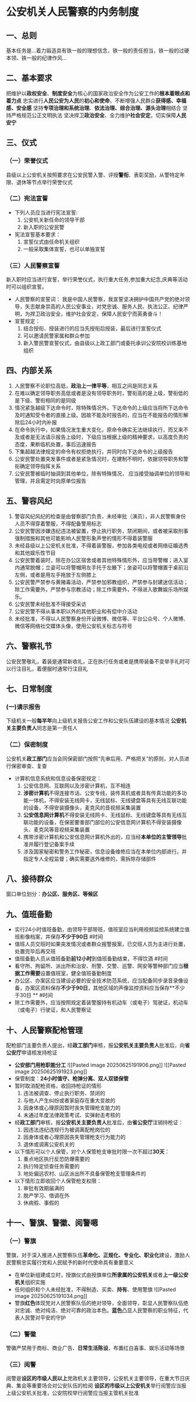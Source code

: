 # 公安机关人民警察的内务制度
## 一、总则
基本任务是...着力锻造具有铁一般的理想信念，铁一般的责任担当，铁一般的过硬本领、铁一般的纪律作风...
## 二、基本要求
把维护以**政权安全**、**制度安全**为核心的国家政治安全作为公安工作的**根本着眼点和着力点**
忠实进行**人民公安为人民**的**初心和使命**，不断增强人民群众**获得感、幸福感、安全感**
坚持**专项治理和系统治理**、**依法治理、综合治理、源头治理**相结合
坚持严格规范公正文明执法
坚决捍卫**政治安全**、全力维护**社会安定**，切实保障**人民安宁**
## 三、仪式
### （一）荣誉仪式
县级以上公安机关按照要求在公安民警入警、评授**警衔**、表彰奖励，从警特定年限、退休等节点举行荣誉仪式
### （二）宪法宣誓
- 下列人员应当进行宪法宣誓:
	1. 公安机关新任命的领导干部
	2. 新入职的公安民警
- 宪法宣誓基本要求：
	1. 宣誓仪式由任命机关组织
	2. 一般采取集体宣誓，也可以单独宣誓
### （三）人民警察宣誓
新入职时应当进行宣誓，举行荣誉仪式，执行重大任务,参加重大纪念,庆典等活动时可以组织宣誓。
- 人民警察的宣誓词：
	我是中国人民警察，我宣誓坚决拥护中国共产党的绝对领导，矢志献身崇高的人民公安事业，对党忠诚、服务人民、执法公正、纪律严明，为捍卫政治安全，维护社会安定，保障人民安宁而英勇奋斗！
- 宣誓规定：
	1. 结合授衔、授装进行的应当先授衔后授装，最后进行宣誓仪式
	2. 可以邀请民警家属和群众参加
	3. 新入警民警宣誓仪式，由县级以上政工部门或委托承训公安院校训练基地组织
##  四、内部关系
1. 人民警察不论职位高低，**政治上一律平等**，相互之间是同志关系
2. 在难以确定领导职务高低或者是没有领导职务时，警衔高的是上级，警衔低的是下级、警衔相同的是同级
3. 情况紧急越级下达命令时，除特殊情况外，下达命令的上级应当将所下达命令及时通知受令者的直接上级。因故不能及时报告的，应当在不能报告的情形解除后24小时内补报
4. 在命令执行中，如果情况发生重大变化，原命令确实无法继续执行，而又来不及或者是无法请示报告上级时，下级应当根据上级的精神要求，以高度负责的态度，果断临机处置，事后迅速报告
5. 下集超越法律规定的命令有权拒绝执行，并同时向下达命令的上级报告
6. 公安民警处置突发事件或者是紧急情况时，在建制不明时，依据领导职务和警衔确定领导指挥关系
7. 公安民警被临时抽调到其他单位，除有特殊情况， 应当接受抽调单位的领导和管理，并且需定时向原单位报告
## 五、警容风纪
1. 警容风纪风纪的检查是由督察部门负责，未经审批（演员），非人民警察身份人员不得穿着警服，不得配备警用标志
2. 公安民警因涉嫌违纪违法被留置，停止执行职务，禁闭期间，或者被采取刑事强制措施和其他可能影响人民警形象声誉的情形不得着装警服
3. 未经县级以上公安机关批准，不得着装警服，参加各类电视或者网络征婚选秀和其他娱乐性节目
4. 公安民警着装时，除在办公区宿舍或者其他特殊情形外，应当带警帽；进入室内通常脱帽；立姿可以将警帽用左手托于左腋下；坐姿可以将警帽置于桌前沿左侧，或者是用左手拖放于左侧膝上
5. 公安民警严禁参与黄赌毒活动，严禁参加邪教组织，严禁参与封建迷信活动；除工作需要外，严禁参与宗教活动；除工作需要外，不得进入歌舞娱乐场所娱乐。
6. 公安民警未经批准不得接受采访
7. 公安民警不得从事本职以外的其他职业和有偿中介活动
8. 未经批准，不得以人民警察身份开设微博、微信等、平台公众号、个人微博、微信等网络社交媒体头像，使用公安机关标志与符号
## 六、警察礼节
公安民警敬礼，着装是通常新收礼，正在执行任务或者是携带装备不变举手礼时可以行注目礼，着便服时通常行注目礼
## 七、日常制度
### (一)请示报告
下级机关一般**每半年**向上级机关报告公安工作和公安队伍建设的基本情况
**公安机关主要负责人**同志是第一责任人
### （二）保密制度
公安机关**政工部门**应当会同保密部门按照“先审后用、严格把关”的原则，对人员进行保密审查、复查
- 计算机信息系统和信息设备保密规定：
	1. 公安信息网、互联网以及涉密计算机，互不相连
	2. **涉密计算机**不得连接市话、公安专线，装传真机或者具有传真功能的多功能一体机，不得安装无线网卡，无线鼠标、无线键盘等具有无线互联功能的设备，不得安装摄像头，麦克风的音视频采集装置
	3. **公安信息网计算机**不得安装无线网卡、无线鼠标、无线键盘等具有无线互联功能的设备，在保密要害部门部位的公安信息网计算机不得安装摄像头、麦克风等音视频采集装置
	4. 携带涉密计算机和公安信息网计算机外出的，应当经**本单位的主管领导**批准并履行登记备案手续
	5. 涉及国家秘密和警务工作秘密，信息设备维修应当在本单位内部进行。并指定专人全程监督；确实需要送外维修的，需拆除存储部件
## 八、接待群众
窗口单位划分：**办公区、服务区、等候区**
## 九、值班备勤
- 实行24小时值班备勤，由领导干部带班，值班室应当利用视频监控系统建立值班影像档案，并保存**不少于90日**  #时间 
- 值班人员交班时如果突发情况或者群众报警报案，已交班人员为主进行处置，处置完毕后再交班
- 值班备勤人员从值班备勤**前12小时**到值班备勤结束，不得饮酒 #时间 
- 看守所、拘留所、派出所和治安、刑警、交警、巡警、网安等警种部门应当**根据工作需要**设置值班室，健全值班备勤制度
- 办公区、办案区应当建设必要的安全技术防范系统，应当配备同步录音录像设备，办案区资料保存**不少于90日**，其他区域的声像监控资料应当保存**不少于30日 **   #时间 
- 除工作需要外，应当按照规定着装警服持有机动车（或电子）驾驶证，机动车（或电子）行驶证，和人民警察证
## 十、人民警察配枪管理
配枪部门主要负责人提出，经**政工部门**审核，报**公安机关主要负责人**批准后，向**省公安厅**申请核发持枪证
- **公安部门用枪职能分工**
	![[Pasted image 20250625191906.png]]
	![[Pasted image 20250625191923.png]]
- 保管制度：**24小时值守、枪弹分离、双人双锁保管**
- 暂时取消配枪资格，收回持枪证的情形
	1. 违法被调查、停止执行职务、禁闭的
	2. 与他人产生纠纷或者家庭存在重大变故的
	3. 因身体或心理原因暂时丧失管理枪支能力的
	4. 未通过年度法律政策考试、实弹射击考核的
- 经**政工部门**审核，报**公安机关主要负责人**批准后，由**省公安厅**注销持枪证：
	1. 因违法违纪违规行为被调离配枪岗位的
	2. 因身体或者心理原因丧失管理枪支行为能力的
	3. 退休或调离公安机关的
- 以下情形可以个人保管，对个人保管枪支审批时限一次不超过**30天**：
	1. 重点地区执行反恐防爆需要的
	2. 执行特定侦查任务需要的
	3. 地处偏远农村、山区派出所不具备保管枪支管理条件的
- 以下情形立即收回个人保管枪支权限：
	1. 审批有效期届满的
	2. 脱产学习、借调在外
	3. 休病假、事假的
## 十一、警旗、警徽、阅警嗯 
### （一）警旗
警旗，对于深入推进人民警察队伍**革命化、正规化、专业化、职业化**建设，激励人民警察忠实履行党和人民赋予的新时代使命具有重要意义
- 在单位新组建成立时，授旗仪式由授旗单位**所隶属的公安机关**或者**上一级公安机关**组织实施
- 任何组织和个人未经批准，不得制造、买卖、**持有**、使用警旗
![[Pasted image 20250625191034.png]]
-  警旗**红色**体现党对人民警察队伍的绝对领导，全面领导，彰显人民警察队伍绝对忠诚、绝对纯洁、绝对可靠的政治本色。**蓝色**凸显人民警察的职业特征，代表人民警对平安的守护
### （二）警徽
警徽严禁用于商标、商业广告、**日常生活陈设**，布置红白喜事、娱乐活动等场景
### （三）阅警
阅警是**设区的市级人民以上**党政机关主要领导，公安机关主要领导，在重大节日庆典、集会等重要场合对公安队伍的检阅
**设区的市级以上公安机关**举行阅警应当报上级公安机关批准，公安院校举行阅警应当报主管机关批准